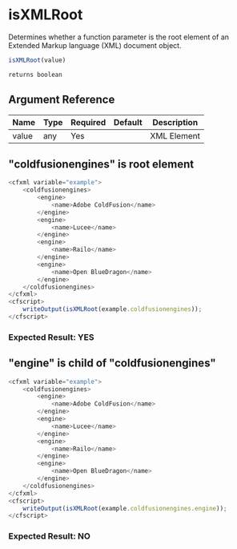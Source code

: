 # isXMLRoot

Determines whether a function parameter is the root element of an Extended Markup language (XML) document object.

```javascript
isXMLRoot(value)
```

```javascript
returns boolean
```

## Argument Reference

| Name | Type | Required | Default | Description |
| --- | --- | --- | --- | --- |
| value | any | Yes |  | XML Element |

## "coldfusionengines" is root element

```javascript
<cfxml variable="example">
	<coldfusionengines>
		<engine>
			<name>Adobe ColdFusion</name>
		</engine>
		<engine>
			<name>Lucee</name>
		</engine>
		<engine>
			<name>Railo</name>
		</engine>
		<engine>
			<name>Open BlueDragon</name>
		</engine>
	</coldfusionengines>
</cfxml>
<cfscript>
	writeOutput(isXMLRoot(example.coldfusionengines));
</cfscript>
```

### Expected Result: YES

## "engine" is child of "coldfusionengines"

```javascript
<cfxml variable="example">
	<coldfusionengines>
		<engine>
			<name>Adobe ColdFusion</name>
		</engine>
		<engine>
			<name>Lucee</name>
		</engine>
		<engine>
			<name>Railo</name>
		</engine>
		<engine>
			<name>Open BlueDragon</name>
		</engine>
	</coldfusionengines>
</cfxml>
<cfscript>
	writeOutput(isXMLRoot(example.coldfusionengines.engine));
</cfscript>
```

### Expected Result: NO
